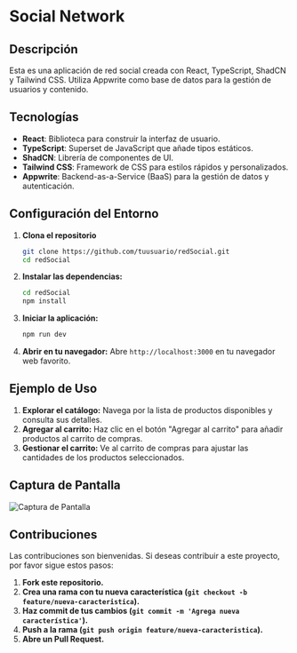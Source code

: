 # Social Network

## Descripción

Esta es una aplicación de red social creada con React, TypeScript, ShadCN y Tailwind CSS. Utiliza Appwrite como base de datos para la gestión de usuarios y contenido.

## Tecnologías

- **React**: Biblioteca para construir la interfaz de usuario.
- **TypeScript**: Superset de JavaScript que añade tipos estáticos.
- **ShadCN**: Librería de componentes de UI.
- **Tailwind CSS**: Framework de CSS para estilos rápidos y personalizados.
- **Appwrite**: Backend-as-a-Service (BaaS) para la gestión de datos y autenticación.

## Configuración del Entorno

1. **Clona el repositorio**

   ```bash
   git clone https://github.com/tuusuario/redSocial.git
   cd redSocial
    ```

2. **Instalar las dependencias:**

    ```bash
    cd redSocial
    npm install
    ```

3. **Iniciar la aplicación:**

    ```bash
    npm run dev
    ```

4. **Abrir en tu navegador:** Abre `http://localhost:3000` en tu navegador web favorito.

## Ejemplo de Uso

1. **Explorar el catálogo:** Navega por la lista de productos disponibles y consulta sus detalles.
2. **Agregar al carrito:** Haz clic en el botón "Agregar al carrito" para añadir productos al carrito de compras.
3. **Gestionar el carrito:** Ve al carrito de compras para ajustar las cantidades de los productos seleccionados.

## Captura de Pantalla

![Captura de Pantalla](https://res.cloudinary.com/dv4ukplcm/image/upload/f_auto,q_auto/v1/proyects/zrvravtyyggr3aebdmgp)

## Contribuciones

Las contribuciones son bienvenidas. Si deseas contribuir a este proyecto, por favor sigue estos pasos:

1. **Fork este repositorio.**
2. **Crea una rama con tu nueva característica (`git checkout -b feature/nueva-caracteristica`).**
3. **Haz commit de tus cambios (`git commit -m 'Agrega nueva característica'`).**
4. **Push a la rama (`git push origin feature/nueva-caracteristica`).**
5. **Abre un Pull Request.**
